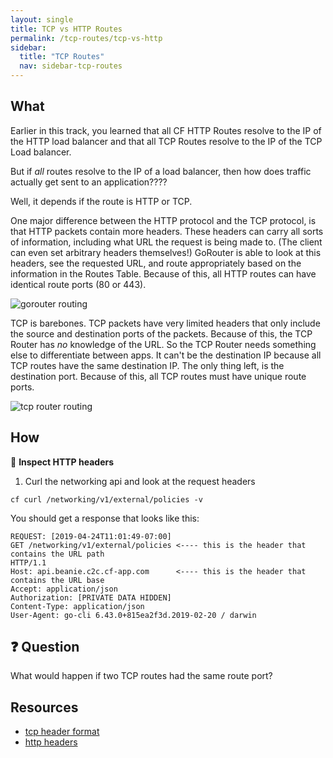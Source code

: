 ```yaml
---
layout: single
title: TCP vs HTTP Routes
permalink: /tcp-routes/tcp-vs-http
sidebar:
  title: "TCP Routes"
  nav: sidebar-tcp-routes
---
```

## What

Earlier in this track, you learned that all CF HTTP Routes resolve to the IP of
the HTTP load balancer and that all TCP Routes resolve to the IP of the TCP
Load balancer.

But if _all_ routes resolve to the IP of a load balancer, then how does traffic
actually get sent to an application????

Well, it depends if the route is HTTP or TCP.

One major difference between the HTTP protocol and the TCP protocol, is that
HTTP packets contain more headers. These headers can carry all sorts of
information, including what URL the request is being made to. (The client can
even set arbitrary headers themselves!) GoRouter is able to look at this
headers, see the requested URL, and route appropriately based on the
information in the Routes Table. Because of this, all HTTP routes can have
identical route ports (80 or 443).

![gorouter
routing](https://storage.googleapis.com/cf-networking-onboarding-images/gorouter-traffic-routing.png)

TCP is barebones. TCP packets have very limited headers that only include the
source and destination ports of the packets. Because of this, the TCP Router
has _no_ knowledge of the URL. So the TCP Router needs something else to
differentiate between apps. It can't be the destination IP because all TCP
routes have the same destination IP. The only thing left, is the destination
port. Because of this, all TCP routes must have unique route ports.

![tcp router
routing](https://storage.googleapis.com/cf-networking-onboarding-images/tcp-traffic-routing.png)

## How
📝 **Inspect HTTP headers**
1. Curl the networking api and look at the request headers
 ```
cf curl /networking/v1/external/policies -v
 ```
 You should get a response that looks like this:
 ```
REQUEST: [2019-04-24T11:01:49-07:00]
GET /networking/v1/external/policies <---- this is the header that contains the URL path
HTTP/1.1
Host: api.beanie.c2c.cf-app.com      <---- this is the header that contains the URL base
Accept: application/json
Authorization: [PRIVATE DATA HIDDEN]
Content-Type: application/json
User-Agent: go-cli 6.43.0+815ea2f3d.2019-02-20 / darwin
 ```

## ❓ Question
What would happen if two TCP routes had the same route port?

## Resources
* [tcp header format](https://www.freesoft.org/CIE/Course/Section4/8.htm)
* [http headers](https://developer.mozilla.org/en-US/docs/Web/HTTP/Headers)
